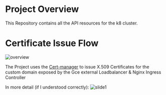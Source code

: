 # Project Overview

This Repository contains all the API resources for the k8 cluster.


# Certificate Issue Flow 

![overview](https://raw.githubusercontent.com/jetstack/cert-manager/v0.2.3/docs/high-level-overview.png)

The Project uses the [Cert-manager](https://cert-manager.readthedocs.io/en/latest/reference/index.html) to issue X.509 Certificates for the custom domain exposed by the Gce external Loadbalancer & Nginx Ingress Controller

In more detail (if I understood correctly):
![slide1](https://user-images.githubusercontent.com/33809186/43423031-8b794406-944b-11e8-8784-a74d3188018b.PNG)

